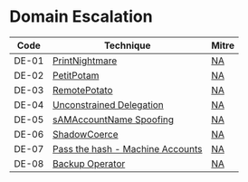 # Domain Escalation

|Code     |Technique               |Mitre     |
|---------|------------------------|----------|
|DE-01   |[PrintNightmare](https://pentestlab.blog/2021/08/17/domain-escalation-printnightmare/)|[NA](https://attack.mitre.org/)|
|DE-02   |[PetitPotam](https://pentestlab.blog/2021/09/14/petitpotam-ntlm-relay-to-ad-cs/)|[NA](https://attack.mitre.org/)|
|DE-03   |[RemotePotato](https://pentestlab.blog/2021/05/04/remote-potato-from-domain-user-to-enterprise-admin/)|[NA](https://attack.mitre.org/)|
|DE-04   |[Unconstrained Delegation](https://pentestlab.blog/)|[NA](https://attack.mitre.org/)|
|DE-05   |[sAMAccountName Spoofing](https://pentestlab.blog/2022/01/10/domain-escalation-samaccountname-spoofing/)|[NA](https://attack.mitre.org/)|
|DE-06   |[ShadowCoerce](https://pentestlaboratories.com/2022/01/11/shadowcoerce/)|[NA](https://attack.mitre.org/)|
|DE-07   |[Pass the hash - Machine Accounts](https://pentestlab.blog/2022/02/01/machine-accounts/)|[NA](https://attack.mitre.org/)|
|DE-08   |[Backup Operator](https://pentestlab.blog/2022/02/01/machine-accounts/)|[NA](https://attack.mitre.org/)|
